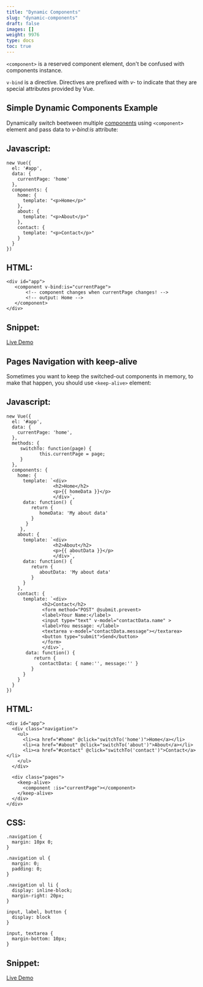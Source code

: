 ```yaml
---
title: "Dynamic Components"
slug: "dynamic-components"
draft: false
images: []
weight: 9976
type: docs
toc: true
---
```


`<component>` is a reserved component element, don't be confused with components instance.

`v-bind` is a directive. Directives are prefixed with *v-* to indicate that they are special attributes provided by Vue.






## Simple Dynamic Components Example
Dynamically switch beetween multiple [components][1] using `<component>` element and pass data to *v-bind:is* attribute:

## **Javascript:** ##

    new Vue({
      el: '#app',
      data: {
        currentPage: 'home'
      },
      components: {
        home: {
          template: "<p>Home</p>"
        },
        about: {
          template: "<p>About</p>"
        },
        contact: {
          template: "<p>Contact</p>"
        }
      }
    })

## **HTML:** ##

    <div id="app">
       <component v-bind:is="currentPage">
           <!-- component changes when currentPage changes! -->
           <!-- output: Home -->
       </component>
    </div>


## **Snippet:** ## 

[Live Demo][2]


  [1]: https://www.wikiod.com/vue-js/components
  [2]: https://jsfiddle.net/elasri/9soyw9ca/

## Pages Navigation with keep-alive
Sometimes you want to keep the switched-out components in memory, to make that happen, you should use `<keep-alive>` element:

## **Javascript:** ##

    new Vue({
      el: '#app',
      data: {
        currentPage: 'home',
      },
      methods: {
         switchTo: function(page) {
                this.currentPage = page;
         }
      },
      components: {
        home: {
          template: `<div>
                     <h2>Home</h2>
                     <p>{{ homeData }}</p>
                     </div>`,
          data: function() {
             return {
                homeData: 'My about data'    
             }
           }
         },
        about: {
          template: `<div>
                     <h2>About</h2>
                     <p>{{ aboutData }}</p>
                     </div>`,
          data: function() {
             return {
                aboutData: 'My about data'
             }
          }
        },
        contact: {
          template: `<div>
                 <h2>Contact</h2>
                 <form method="POST" @submit.prevent>
                 <label>Your Name:</label>
                 <input type="text" v-model="contactData.name" >
                 <label>You message: </label>
                 <textarea v-model="contactData.message"></textarea>
                 <button type="submit">Send</button>
                 </form>
                 </div>`,
           data: function() {
              return {
                contactData: { name:'', message:'' }   
             }
          }
        }
      }
    })

## **HTML:** ##

    <div id="app">
      <div class="navigation">
        <ul>
          <li><a href="#home" @click="switchTo('home')">Home</a></li>
          <li><a href="#about" @click="switchTo('about')">About</a></li>
          <li><a href="#contact" @click="switchTo('contact')">Contact</a></li>
        </ul>
      </div>
    
      <div class="pages">
        <keep-alive>
          <component :is="currentPage"></component>
        </keep-alive>
      </div>
    </div>

## **CSS:** ##

    .navigation {
      margin: 10px 0;
    }
    
    .navigation ul {
      margin: 0;
      padding: 0;
    }
    
    .navigation ul li {
      display: inline-block;
      margin-right: 20px;
    }
    
    input, label, button {
      display: block
    }
    
    input, textarea {
      margin-bottom: 10px;
    }

## **Snippet:** ##

[Live Demo][1]


  [1]: https://jsfiddle.net/elasri/hy99p7p6/

